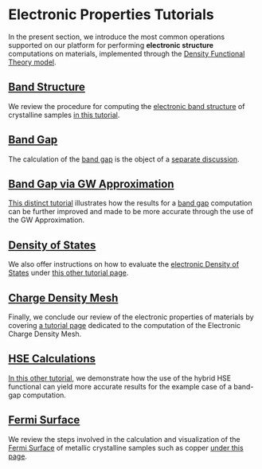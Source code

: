 # Electronic Properties Tutorials

In the present section, we introduce the most common operations supported on our platform for performing **electronic structure** computations on materials, implemented through the [Density Functional Theory model](../../../models-directory/dft/overview.md).

## [Band Structure](band-structure.md)

We review the procedure for computing the [electronic band structure](../../../properties-directory/non-scalar/bandstructure.md) of crystalline samples [in this tutorial](band-structure.md).

## [Band Gap](band-gap.md)

The calculation of the [band gap](../../../properties-directory/non-scalar/band-gaps.md) is the object of a [separate discussion](band-gap.md).

## [Band Gap via GW Approximation](gw-vasp-bg.md)

[This distinct tutorial](gw-vasp-bg.md) illustrates how the results for a [band gap](../../../properties-directory/non-scalar/band-gaps.md) computation can be further improved and made to be more accurate through the use of the GW Approximation.

## [Density of States](density-of-states.md)

We also offer instructions on how to evaluate the [electronic Density of States](../../../properties-directory/non-scalar/electronic-dos.md) under [this other tutorial page](density-of-states.md).

## [Charge Density Mesh](electronic-density-mesh.md)

Finally, we conclude our review of the electronic properties of materials by covering [a tutorial page](electronic-density-mesh.md) dedicated to the computation of the Electronic Charge Density Mesh.

## [HSE Calculations](hse-vasp-bg.md)

[In this other tutorial](hse-vasp-bg.md), we demonstrate how the use of the hybrid HSE functional can yield more accurate results for the example case of a band-gap computation.

## [Fermi Surface](fermi-surface.md)

We review the steps involved in the calculation and visualization of the [Fermi Surface](../../../properties-directory/scalar/fermi-energy.md) of metallic crystalline samples such as copper [under this page](fermi-surface.md).

